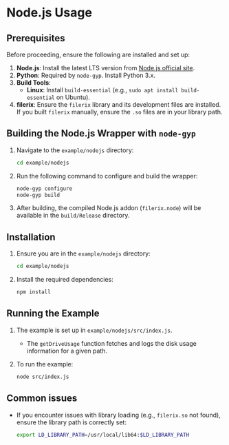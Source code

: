# <i class="devicon-nodejs-plain colored"></i> **Node.js Usage**

## **Prerequisites**

Before proceeding, ensure the following are installed and set up:

1. **Node.js**: Install the latest LTS version from [Node.js official site](https://nodejs.org/).
2. **Python**: Required by `node-gyp`. Install Python 3.x.
3. **Build Tools**:
   - **Linux**: Install `build-essential` (e.g., `sudo apt install build-essential` on Ubuntu).
4. **filerix**: Ensure the `filerix` library and its development files are installed. If you built `filerix` manually, ensure the `.so` files are in your library path.

## **Building the Node.js Wrapper with `node-gyp`**

1. Navigate to the `example/nodejs` directory:
   ```bash
   cd example/nodejs
   ```

2. Run the following command to configure and build the wrapper:
   ```bash
   node-gyp configure
   node-gyp build
   ```

3. After building, the compiled Node.js addon (`filerix.node`) will be available in the `build/Release` directory.

## **Installation**

1. Ensure you are in the `example/nodejs` directory:
   ```bash
   cd example/nodejs
   ```

2. Install the required dependencies:
   ```bash
   npm install
   ```

## **Running the Example**

1. The example is set up in `example/nodejs/src/index.js`. 
   - The `getDriveUsage` function fetches and logs the disk usage information for a given path.

2. To run the example:
   ```bash
   node src/index.js
   ```

## **Common issues**

- If you encounter issues with library loading (e.g., `filerix.so` not found), ensure the library path is correctly set:
  ```bash
  export LD_LIBRARY_PATH=/usr/local/lib64:$LD_LIBRARY_PATH
  ```